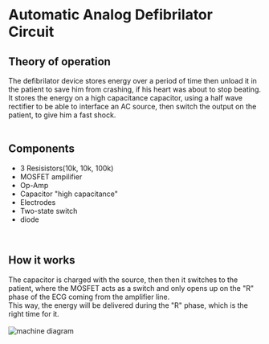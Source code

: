 # Automatic Analog Defibrilator Circuit

##  **Theory of operation**
The defibrilator device stores energy over a period of time then unload it in the patient to save him from crashing, if his heart was about to stop beating.<br />
It stores the energy on a high capacitance capacitor, using a half wave rectifier to be able to interface an AC source, then switch the output on the patient, to give him a fast shock.
<br />
<br />

##  **Components**
* 3 Resisistors(10k, 10k, 100k)
* MOSFET ampilifier
* Op-Amp
* Capacitor "high capacitance"
* Electrodes
* Two-state switch
* diode

<br />

##  **How it works**
The capacitor is charged with the source, then then it switches to the patient, where the MOSFET acts as a switch and only opens up on the "R" phase of the ECG coming from the amplifier line.<br />
This way, the energy will be delivered during the "R" phase, which is the right time for it.
<br />
<br />
![machine diagram](https://github.com/Safwanmahmoud/cccc/blob/main/wiringdiagram.png)